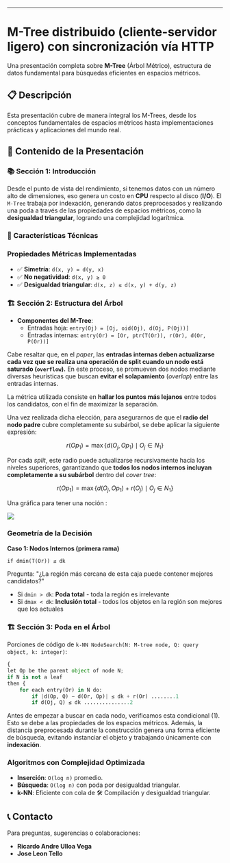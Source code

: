 ------

# **M-Tree distribuido (cliente-servidor ligero) con sincronización vía HTTP**

Una presentación completa sobre **M-Tree** (Árbol Métrico), estructura de datos fundamental para búsquedas eficientes en espacios métricos.

## 📋 Descripción

Esta presentación cubre de manera integral los M-Trees, desde los conceptos fundamentales de espacios métricos hasta implementaciones prácticas y aplicaciones del mundo real.

## 🎯 Contenido de la Presentación

### 📚 **Sección 1: Introducción**

Desde el punto de vista del rendimiento, si tenemos datos con un número alto de dimensiones, eso genera un costo en **CPU** respecto al disco (**I/O**). El `M-Tree` trabaja por indexación, generando datos preprocesados y realizando una poda a través de las propiedades de espacios métricos, como la **desigualdad triangular**, logrando una complejidad logarítmica.

### 🚀 Características Técnicas

### **Propiedades Métricas Implementadas**

- ✅ **Simetría**: `d(x, y) = d(y, x)`
- ✅ **No negatividad**: `d(x, y) ≥ 0`
- ✅ **Desigualdad triangular**: `d(x, z) ≤ d(x, y) + d(y, z)`

### 🏗️ **Sección 2: Estructura del Árbol**

- **Componentes del M-Tree**:
  - Entradas hoja: `entry(Oj) = [Oj, oid(Oj), d(Oj, P(Oj))]`
  - Entradas internas: `entry(Or) = [Or, ptr(T(Or)), r(Or), d(Or, P(Or))]`

Cabe resaltar que, en el *paper*, las **entradas internas deben actualizarse cada vez que se realiza una operación de split cuando un nodo está saturado (`overflow`).** En este proceso, se promueven dos nodos mediante diversas heurísticas que buscan **evitar el solapamiento** (*overlap*) entre las entradas internas.

La métrica utilizada consiste en **hallar los puntos más lejanos** entre todos los candidatos, con el fin de maximizar la separación.

Una vez realizada dicha elección, para asegurarnos de que el **radio del nodo padre** cubre completamente su subárbol, se debe aplicar la siguiente expresión:


$$
r(Op_1) = \max\{ d(O_j, Op_1) \mid O_j \in N_1 \}
$$


Por cada *split*, este radio puede actualizarse recursivamente hacia los niveles superiores, garantizando que **todos los nodos internos incluyan completamente a su subárbol** dentro del *cover tree*:


$$
r(Op_1) = \max\{ d(O_j, Op_1) + r(O_j) \mid O_j \in N_1 \}
$$


Una gráfica para tener una noción :

![](/home/bardend/m_tree.png)

### Geometría de la Decisión

**Caso 1: Nodos Internos (primera rama)**

```
if dmin(T(Or)) ≤ dk
```

Pregunta: "¿La región más cercana de esta caja puede contener mejores candidatos?"

- Si `dmin > dk`: **Poda total** - toda la región es irrelevante
- Si `dmax < dk`: **Inclusión total** - todos los objetos en la región son mejores que los actuales



### 🏗️ **Sección 3: Poda en el Árbol**

Porciones de código de `k-NN NodeSearch(N: M-tree node, Q: query object, k: integer)`:

```python
{
let Op be the parent object of node N;
if N is not a leaf
then {
    for each entry(Or) in N do:
        if |d(Op, Q) − d(Or, Op)| ≤ dk + r(Or) ........1
        if d(Oj, Q) ≤ dk ...............2
```

Antes de empezar a buscar en cada nodo, verificamos esta condicional (1). Esto se debe a las propiedades de los espacios métricos. Además, la distancia preprocesada durante la construcción genera una forma eficiente de búsqueda, evitando instanciar el objeto y trabajando únicamente con **indexación**.



### **Algoritmos con Complejidad Optimizada**
- **Inserción**: `O(log n)` promedio.
- **Búsqueda**: `O(log n)` con poda por desigualdad triangular.
- **k-NN**: Eficiente con cola de 🛠️ Compilación y desigualdad triangular.

## 📞 Contacto

Para preguntas, sugerencias o colaboraciones:

- **Ricardo Andre Ulloa Vega** 
- **Jose Leon Tello** 

## 